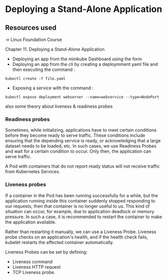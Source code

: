 # Deploying a Stand-Alone Application

## Resources used

-> Linux Foundation Course

Chapter 11. Deploying a Stand-Alone Application

- Deploying an app from the minikube Dashboard using the form
- Deploying an app from the cli by creating a deploymment yaml file and then executing the command : 

```
kubectl create -f file.yaml
```
- Exposing a service with the command : 

```
kubectl expose deployment webserver --name=webservice --type=NodePort
```

also some theory about liveness & readiness probes

### Readiness probes

Sometimes, while initializing, applications have to meet certain conditions before they become ready to serve traffic. These conditions include ensuring that the depending service is ready, or acknowledging that a large dataset needs to be loaded, etc. In such cases, we use Readiness Probes and wait for a certain condition to occur. Only then, the application can serve traffic.

A Pod with containers that do not report ready status will not receive traffic from Kubernetes Services.

### Liveness probes

If a container in the Pod has been running successfully for a while, but the application running inside this container suddenly stopped responding to our requests, then that container is no longer useful to us. This kind of situation can occur, for example, due to application deadlock or memory pressure. In such a case, it is recommended to restart the container to make the application available.

Rather than restarting it manually, we can use a Liveness Probe. Liveness probe checks on an application's health, and if the health check fails, kubelet restarts the affected container automatically.

Liveness Probes can be set by defining:

- Liveness command
- Liveness HTTP request
- TCP Liveness probe. 
